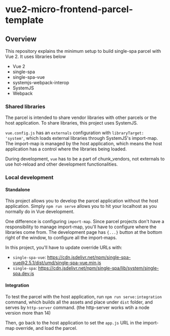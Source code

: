 # vue2-micro-frontend-parcel-template

## Overview

This repository explains the minimum setup to build single-spa parcel with Vue 2. It uses libraries below

- Vue 2
- single-spa
- single-spa-vue
- systemjs-webpack-interop
- SystemJS
- Webpack

### Shared libraries

The parcel is intended to share vendor libraries with other parcels or the host application. To share libraries, this project uses SystemJS.

`vue.config.js` has an `externals` configuration with `libraryTarget: 'system'`, which loads external libraries through SystemJS's import-map. The import-map is managed by the host application, which means the host application has a control where the libraries being loaded.

During development, `vue` has to be a part of chunk_vendors, not externals to use hot-reload and other development functionalities.

### Local development

#### Standalone

This project allows you to develop the parcel application without the host application. Simply `npm run serve` allows you to hit your localhost as you normally do in Vue development.

One difference is configuring `import-map`. Since parcel projects don't have a responsibility to manage import-map, you'll have to configure where the libraries come from. The development page has `{...}` button at the bottom right of the window, to configure all the import-maps.

In this project, you'll have to update override URLs with:

- `single-spa-vue`: https://cdn.jsdelivr.net/npm/single-spa-vue@2.5.1/dist/umd/single-spa-vue.min.js
- `single-spa`: https://cdn.jsdelivr.net/npm/single-spa/lib/system/single-spa.dev.js

#### Integration

To test the parcel with the host application, run `npm run serve:integration` command, which builds all the assets and place under `dist` folder, and serves by `http-server` command. (the http-server works wtih a node version more than 14)

Then, go back to the host application to set the `app.js` URL in the import-map override, and load the parcel.
